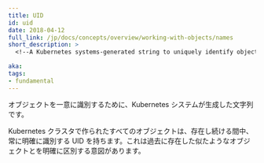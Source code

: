 ```yaml
---
title: UID
id: uid
date: 2018-04-12
full_link: /jp/docs/concepts/overview/working-with-objects/names
short_description: >
  <!--A Kubernetes systems-generated string to uniquely identify objects.-->オブジェクトを一意に識別するために、Kubernetes システムが生成した文字列です。

aka: 
tags:
- fundamental
---
```

 <!--A Kubernetes systems-generated string to uniquely identify objects.-->オブジェクトを一意に識別するために、Kubernetes システムが生成した文字列です。

<!--more--> 

<!--
Every object created over the whole lifetime of a Kubernetes cluster has a distinct UID. It is intended to distinguish between historical occurrences of similar entities.
-->
Kubernetes クラスタで作られたすべてのオブジェクトは、存在し続ける間中、常に明確に識別する UID を持ちます。これは過去に存在した似たようなオブジェクトとを明確に区別する意図があります。
